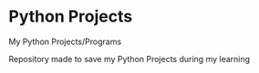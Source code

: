 # Python Projects
My Python Projects/Programs

Repository made to save my Python Projects during my learning
